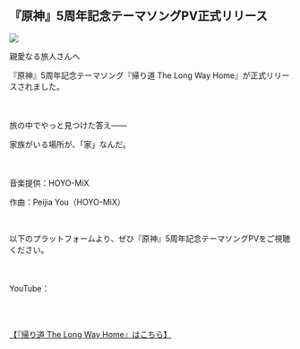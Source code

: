 ## 『原神』5周年記念テーマソングPV正式リリース
<img src="https://sdk.hoyoverse.com/upload/ann/2025/09/26/c8cc3d927057724ac9ab2cc1bc93b73a_4835988085845578175_transformed.jpg">
<p style="white-space: pre-wrap;">親愛なる旅人さんへ</p><p style="white-space: pre-wrap;">『原神』5周年記念テーマソング『帰り道 The Long Way Home』が正式リリースされました。</p><p style="white-space: pre-wrap; min-height: 1.5em;"></p><p style="white-space: pre-wrap;">旅の中でやっと見つけた答え——</p><p style="white-space: pre-wrap;">家族がいる場所が、「家」なんだ。</p><p style="white-space: pre-wrap; min-height: 1.5em;"></p><p style="white-space: pre-wrap;">音楽提供：HOYO-MiX</p><p style="white-space: pre-wrap;">作曲：Peijia You（HOYO-MiX）</p><p style="white-space: pre-wrap;">‌</p><p style="white-space: pre-wrap;">以下のプラットフォームより、ぜひ『原神』5周年記念テーマソングPVをご視聴ください。</p><p style="white-space: pre-wrap; min-height: 1.5em;"></p><p style="white-space: pre-wrap;">YouTube：</p><p style="white-space: pre-wrap;">

[【『帰り道 The Long Way Home』はこちら】](https://youtu.be/vLcL7OZqiGg)
</p><p style="white-space: pre-wrap; min-height: 1.5em;"></p><p style="white-space: pre-wrap; min-height: 1.5em;"></p>
